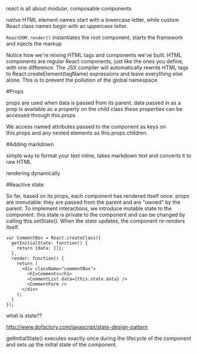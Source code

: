 react is all about modular, composable components


native HTML element names start with a lowercase letter, while custom React class names begin with an uppercase letter.

`ReactDOM.render()` instantiates the root component, starts the framework and injects the markup

 Notice how we're mixing HTML tags and components we've built. HTML components are regular React components, just like the ones you define, with one difference. The JSX compiler will automatically rewrite HTML tags to React.createElement(tagName) expressions and leave everything else alone. This is to prevent the pollution of the global namespace.


#Props

props are used when data is passed from its parent.
data passed in as a prop is available as a property on the child class
these properties can be accessed through this.props

We access named attributes passed to the component as keys on this.props and any nested elements as this.props.children.

#Adding markdown

simple way to format your text inline, takes markdown text and converts it to raw HTML


rendering dynamically

#Reactive state

So far, based on its props, each component has rendered itself once. props are immutable: they are passed from the parent and are "owned" by the parent. To implement interactions, we introduce mutable state to the component. this.state is private to the component and can be changed by calling this.setState(). When the state updates, the component re-renders itself.

```
var CommentBox = React.createClass({
  getInitialState: function() {
    return {data: []};
  },
  render: function() {
    return (
      <div className="commentBox">
        <h1>Comments</h1>
        <CommentList data={this.state.data} />
        <CommentForm />
      </div>
    );
  }
});

```

what is state??

http://www.dofactory.com/javascript/state-design-pattern

getInitialState() executes exactly once during the lifecycle of the component and sets up the initial state of the component.
